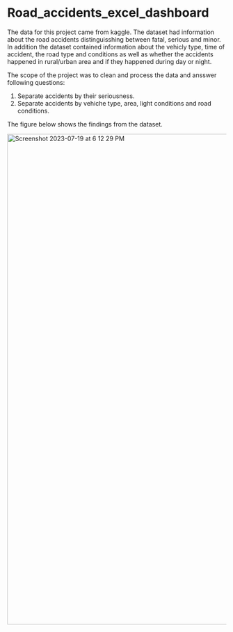 # Road_accidents_excel_dashboard
The data for this project came from kaggle. The dataset had information about the road accidents distinguisshing between fatal, serious and minor. In addition the dataset contained information about the vehicly type, time of accident, the road type and conditions as well as whether the accidents happened in rural/urban area and if they happened during day or night.

The scope of the project was to clean and process the data and ansswer following questions:
1) Separate accidents by their seriousness.
2) Separate accidents by vehiche type, area, light conditions and road conditions.

The figure below shows the findings from the dataset.

<img width="1129" alt="Screenshot 2023-07-19 at 6 12 29 PM" src="https://github.com/mayank8893/Road_accidents_excel_dashboard/assets/69361645/3564133b-e2fe-40ab-a524-98d9d2ba8547">
